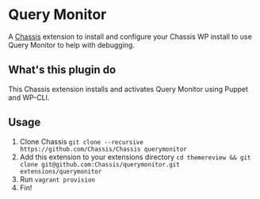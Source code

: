 # Query Monitor
A [Chassis](https://github.com/Chassis/Chassis) extension to install and configure your Chassis WP install to use Query Monitor to help with debugging.

## What's this plugin do

This Chassis extension installs and activates Query Monitor using Puppet and WP-CLI.

## Usage
1. Clone Chassis `git clone --recursive https://github.com/Chassis/Chassis querymonitor`
2. Add this extension to your extensions directory `cd themereview && git clone git@github.com:Chassis/querymonitor.git extensions/querymonitor`
3. Run `vagrant provision`
4. Fin!
